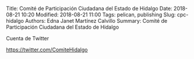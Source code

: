 Title: Comité de Participación Ciudadana del Estado de Hidalgo
Date: 2018-08-21 10:20
Modified: 2018-08-21 11:00
Tags: pelican, publishing
Slug: cpc-hidalgo
Authors: Edna Janet Martínez Calvillo
Summary: Comité de Participación Ciudadana del Estado de Hidalgo


Cuenta de Twitter

<https://twitter.com/ComiteHidalgo>
